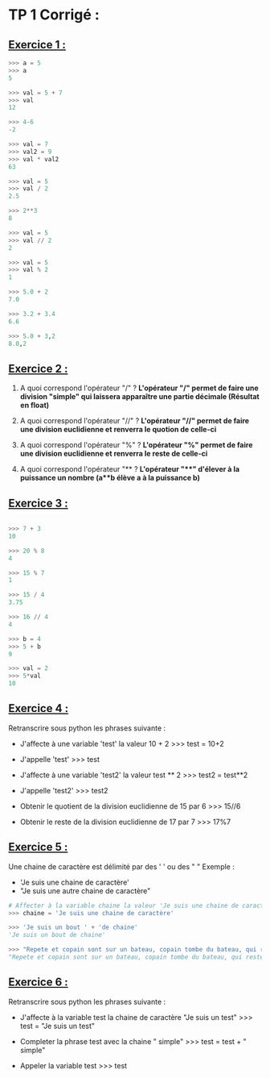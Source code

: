 # TP 1 Corrigé :

<h2><u> Exercice 1 :</h2></u> 

```python
>>> a = 5
>>> a
5

>>> val = 5 + 7
>>> val
12

>>> 4-6
-2

>>> val = 7
>>> val2 = 9
>>> val * val2
63

>>> val = 5
>>> val / 2
2.5

>>> 2**3
8

>>> val = 5
>>> val // 2
2

>>> val = 5
>>> val % 2
1

>>> 5.0 + 2
7.0

>>> 3.2 + 3.4
6.6

>>> 5.0 + 3,2
8.0,2
```

<h2><u> Exercice 2 :</h2></u>

1) A quoi correspond l'opérateur "/" ? 
    **L'opérateur "/" permet de faire une division "simple" qui laissera apparaître une partie décimale (Résultat en float)**

2) A quoi correspond l'opérateur "//" ?
    **L'opérateur "//" permet de faire une division euclidienne et renverra le quotion de celle-ci**

3) A quoi correspond l'opérateur "%" ? 
    **L'opérateur "%" permet de faire une division euclidienne et renverra le reste de celle-ci**

4) A quoi correspond l'opérateur "** ?
    **L'opérateur "\*\*" d'élever à la puissance un nombre (a\*\*b élève a à la puissance b)**


<h2><u> Exercice 3 :</h2></u>

```python

>>> 7 + 3 
10

>>> 20 % 8
4 

>>> 15 % 7
1

>>> 15 / 4
3.75

>>> 16 // 4
4

>>> b = 4
>>> 5 + b
9

>>> val = 2
>>> 5*val
10
```

<h2><u> Exercice 4 :</h2></u>

Retranscrire sous python les phrases suivante : 

- J'affecte à une variable 'test' la valeur 10 + 2
\>>> test = 10+2

- J'appelle 'test'
\>>> test

- J'affecte à une variable 'test2' la valeur test ** 2
\>>> test2 = test**2

- J'appelle 'test2'
\>>> test2

- Obtenir le quotient de la division euclidienne de 15 par 6
\>>> 15//6

- Obtenir le reste de la division euclidienne de 17 par 7
\>>> 17%7


<h2><u> Exercice 5 :</h2></u>

Une chaine de caractère est délimité par des ' ' ou des " " 
Exemple :
-  'Je suis une chaine de caractère'
-  "Je suis une autre chaine de caractère"

```python
# Affecter à la variable chaine la valeur 'Je suis une chaine de caractère'
>>> chaine = 'Je suis une chaine de caractère'

>>> 'Je suis un bout ' + 'de chaine'
'Je suis un bout de chaine'

>>> "Repete et copain sont sur un bateau, copain tombe du bateau, qui reste t il a bord ? " * 10
"Repete et copain sont sur un bateau, copain tombe du bateau, qui reste t il a bord ? Repete et copain sont sur un bateau, copain tombe du bateau, qui reste t il a bord ? Repete et copain sont sur un bateau, copain tombe du bateau, qui reste t il a bord ? Repete et copain sont sur un bateau, copain tombe du bateau, qui reste t il a bord ? Repete et copain sont sur un bateau, copain tombe du bateau, qui reste t il a bord ? Repete et copain sont sur un bateau, copain tombe du bateau, qui reste t il a bord ? Repete et copain sont sur un bateau, copain tombe du bateau, qui reste t il a bord ? Repete et copain sont sur un bateau, copain tombe du bateau, qui reste t il a bord ? Repete et copain sont sur un bateau, copain tombe du bateau, qui reste t il a bord ? Repete et copain sont sur un bateau, copain tombe du bateau, qui reste t il a bord ? "
``` 

<h2><u> Exercice 6 :</h2></u>

Retranscrire sous python les phrases suivante :

- J'affecte à la variable test la chaine de caractère "Je suis un test"
\>>> test = "Je suis un test"

- Completer la phrase test avec la chaine " simple"
\>>> test = test + " simple"

- Appeler la variable test
\>>> test
